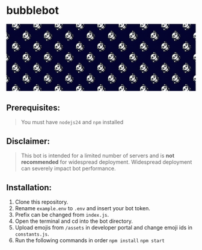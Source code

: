 # bubblebot

<img src="https://github.com/maazinalthaf/bubblebot/blob/main/assets/banner.png?raw=true"/>


## Prerequisites: 
> You must have `nodejs24` and `npm` installed


## Disclaimer:
> This bot is intended for a limited number of servers and is **not recommended** for widespread deployment. Widespread deployment can severely impact bot performance. 

## Installation: 
1. Clone this repository.
2. Rename `example.env` to `.env` and insert your bot token.
3. Prefix can be changed from `index.js`.
4. Open the terminal and cd into the bot directory.
5. Upload emojis from `/assets` in developer portal and change emoji ids in `constants.js`. 
6. Run the following commands in order `npm install` `npm start`
